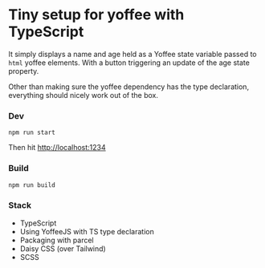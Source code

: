 # Tiny setup for yoffee with TypeScript

It simply displays a name and age held as a Yoffee state variable passed to `html` yoffee elements.
With a button triggering an update of the age state property.

Other than making sure the yoffee dependency has the type declaration, everything should nicely work out of the box.

### Dev

```
npm run start
```

Then hit [http://localhost:1234](http://localhost:1234)

### Build

```bash
npm run build
```

### Stack

- TypeScript 
- Using YoffeeJS with TS type declaration
- Packaging with parcel
- Daisy CSS (over Tailwind)
- SCSS


